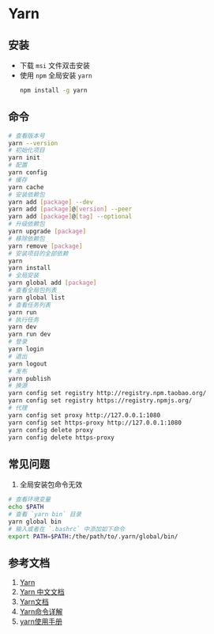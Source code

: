 # Yarn

## 安装

- 下载 `msi` 文件双击安装
- 使用 `npm` 全局安装 `yarn`
    ```bash
    npm install -g yarn
    ```

## 命令

```bash
# 查看版本号
yarn --version
# 初始化项目
yarn init
# 配置
yarn config
# 缓存
yarn cache
# 安装依赖包
yarn add [package] --dev
yarn add [package]@[version] --peer
yarn add [package]@[tag] --optional
# 升级依赖包
yarn upgrade [package]
# 移除依赖包
yarn remove [package]
# 安装项目的全部依赖
yarn
yarn install
# 全局安装
yarn global add [package]
# 查看全局包列表
yarn global list
# 查看任务列表
yarn run
# 执行任务
yarn dev
yarn run dev
# 登录
yarn login
# 退出
yarn logout
# 发布
yarn publish
# 换源
yarn config set registry http://registry.npm.taobao.org/
yarn config set registry https://registry.npmjs.org/
# 代理
yarn config set proxy http://127.0.0.1:1080
yarn config set https-proxy http://127.0.0.1:1080
yarn config delete proxy
yarn config delete https-proxy
```

## 常见问题

1. 全局安装包命令无效

```bash
# 查看环境变量
echo $PATH
# 查看 `yarn bin` 目录
yarn global bin
# 输入或者在 `.bashrc` 中添加如下命令
export PATH=$PATH:/the/path/to/.yarn/global/bin/
```

## 参考文档

1. [Yarn](https://yarnpkg.com/)
1. [Yarn 中文文档](https://yarn.bootcss.com/)
1. [Yarn文档](https://classic.yarnpkg.com/zh-Hans/)
1. [Yarn命令详解](https://www.cnblogs.com/Jimc/p/10108821.html)
1. [yarn使用手册](https://www.jianshu.com/p/59e990b90483)
